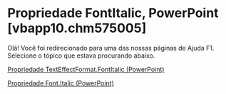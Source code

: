
# Propriedade FontItalic, PowerPoint [vbapp10.chm575005]

Olá! Você foi redirecionado para uma das nossas páginas de Ajuda F1. Selecione o tópico que estava procurando abaixo.

[Propriedade TextEffectFormat.FontItalic (PowerPoint)](http://msdn.microsoft.com/library/ee7b38b5-2ef7-ba05-e986-b3c84881baed%28Office.15%29.aspx)

[Propriedade Font.Italic (PowerPoint)](http://msdn.microsoft.com/library/5fc7e3fe-e103-72ea-42cb-c178b411312a%28Office.15%29.aspx)

